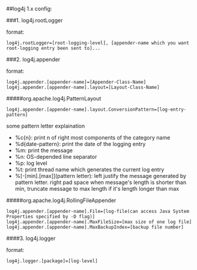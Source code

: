 ##log4j 1.x config:

###1. log4j.rootLogger

format: 

```
log4j.rootLogger=[root-logging-level], [appender-name which you want root-logging entry been sent to]...
```

###2. log4j.appender

format: 

```
log4j.appender.[appender-name]=[Appender-Class-Name]
log4j.appender.[appender-name].layout=[Layout-Class-Name]
```

#####org.apache.log4j.PatternLayout

```
log4j.appender.[appender-name].layout.ConversionPattern=[log-entry-pattern]
```

some pattern letter explaination

- %c{n}: print n of right most components of the category name
- %d{date-pattern}: print the date of the logging entry
- %m: print the message
- %n: OS-depended line separator 
- %p: log level
- %t: print thread name which generates the current log entry
- %[-[min].[max]](pattern letter): left justify the message generated by pattern letter. right pad space when message's length is shorter than min, truncate message to max length if it's length longer than max

#####org.apache.log4j.RollingFileAppender

```
log4j.appender.[appender-name].File=[log-file(can access Java System Properties specified by -D flag)]
log4j.appender.[appender-name].MaxFileSize=[max size of one log file]
log4j.appender.[appender-name].MaxBackupIndex=[backup file number]
```

####3. log4j.logger

format:

```
log4j.logger.[package]=[log-level]
```